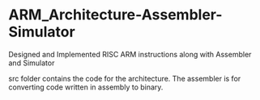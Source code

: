 # ARM_Architecture-Assembler-Simulator
Designed and Implemented RISC ARM instructions along with Assembler and Simulator

src folder contains the code for the architecture. The assembler is for converting code written in assembly to binary.
